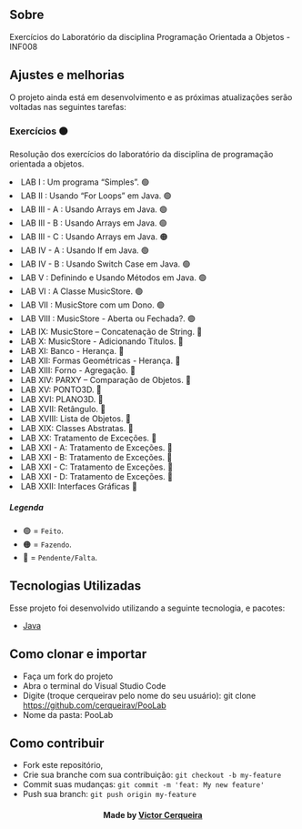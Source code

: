 <a id="about"></a>

## Sobre

   Exercícios do Laboratório da disciplina Programação Orientada a Objetos - INF008

<a id="features"></a>

## Ajustes e melhorias

O projeto ainda está em desenvolvimento e as próximas atualizações serão voltadas nas seguintes tarefas:

<h3>Exercícios 🟠</h3>
     <p>
      Resolução dos exercícios do laboratório da disciplina de programação orientada a objetos.
    </p>
        <li> LAB I : Um programa “Simples”. 🟢
        <li> LAB II : Usando “For Loops” em Java. 🟢
        <li> LAB III - A : Usando Arrays em Java. 🟢
        <li> LAB III - B : Usando Arrays em Java. 🟢
	<li> LAB III - C : Usando Arrays em Java. 🟠
        <li> LAB IV - A : Usando If em Java. 🟢
 	<li> LAB IV - B : Usando Switch Case em Java. 🟢
	<li> LAB V : Definindo e Usando Métodos em Java. 🟢
        <li> LAB VI : A Classe MusicStore. 🟢
        <li> LAB VII : MusicStore com um Dono. 🟢 
        <li> LAB VIII : MusicStore - Aberta ou Fechada?. 🟢
        <li> LAB IX: MusicStore – Concatenação de String. 🔴
        <li> LAB X: MusicStore - Adicionando Títulos. 🔴
        <li> LAB XI: Banco - Herança. 🔴
        <li> LAB XII: Formas Geométricas - Herança. 🔴
        <li> LAB XIII: Forno - Agregação. 🔴
        <li> LAB XIV: PARXY – Comparação de Objetos. 🔴
        <li> LAB XV: PONTO3D. 🔴
        <li> LAB XVI: PLANO3D. 🔴
	<li> LAB XVII: Retângulo. 🔴
	<li> LAB XVIII: Lista de Objetos. 🔴
	<li> LAB XIX: Classes Abstratas. 🔴
	<li> LAB XX: Tratamento de Exceções. 🔴
	<li> LAB XXI - A: Tratamento de Exceções. 🔴
	<li> LAB XXI - B: Tratamento de Exceções. 🔴
	<li> LAB XXI - C: Tratamento de Exceções. 🔴
	<li> LAB XXI - D: Tratamento de Exceções. 🔴
	<li> LAB XXII: Interfaces Gráficas 🔴

##### Legenda
- 🟢 = `Feito`.
- 🟠 = `Fazendo`.
- 🔴 = `Pendente/Falta`.

<a id="technologies-used"></a>

## Tecnologias Utilizadas

Esse projeto foi desenvolvido utilizando a seguinte tecnologia, e pacotes:

- [Java](https://www.java.com/pt-BR/)

<a id="how-to-use"></a>

## Como clonar e importar

- Faça um fork do projeto
- Abra o terminal do Visual Studio Code
- Digite (troque cerqueirav pelo nome do seu usuário): git clone https://github.com/cerqueirav/PooLab
- Nome da pasta: PooLab


<a id="how-to-contribute"></a>

## Como contribuir

- Fork este repositório,
- Crie sua branche com sua contribuição: `git checkout -b my-feature`
- Commit suas mudanças: `git commit -m 'feat: My new feature' `
- Push sua branch: `git push origin my-feature`

<h4 align="center">
    Made by <a href="https://github.com/cerqueirav" target="_blank">Victor Cerqueira</a>
</h4>